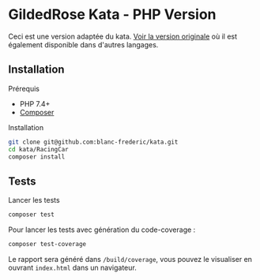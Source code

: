 GildedRose Kata - PHP Version
=============================

Ceci est une version adaptée du kata. [Voir la version originale](https://github.com/emilybache/Racing-Car-Katas) où il est également disponible dans d'autres langages.

Installation
------------

Prérequis

- PHP 7.4+
- [Composer](https://getcomposer.org)

Installation

```bash
git clone git@github.com:blanc-frederic/kata.git
cd kata/RacingCar
composer install
```

Tests
-----

Lancer les tests

```bash
composer test
```

Pour lancer les tests avec génération du code-coverage :

```bash
composer test-coverage
```

Le rapport sera généré dans `/build/coverage`, vous pouvez le visualiser en ouvrant `index.html` dans un navigateur.
